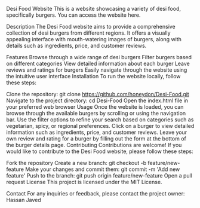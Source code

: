 Desi Food Website
This is a website showcasing a variety of desi food, specifically burgers. You can access the website here.

Description
The Desi Food website aims to provide a comprehensive collection of desi burgers from different regions. It offers a visually appealing interface with mouth-watering images of burgers, along with details such as ingredients, price, and customer reviews.

Features
Browse through a wide range of desi burgers
Filter burgers based on different categories
View detailed information about each burger
Leave reviews and ratings for burgers
Easily navigate through the website using the intuitive user interface
Installation
To run the website locally, follow these steps:

Clone the repository: git clone https://github.com/honeydon/Desi-Food.git
Navigate to the project directory: cd Desi-Food
Open the index.html file in your preferred web browser
Usage
Once the website is loaded, you can browse through the available burgers by scrolling or using the navigation bar.
Use the filter options to refine your search based on categories such as vegetarian, spicy, or regional preferences.
Click on a burger to view detailed information such as ingredients, price, and customer reviews.
Leave your own review and rating for a burger by filling out the form at the bottom of the burger details page.
Contributing
Contributions are welcome! If you would like to contribute to the Desi Food website, please follow these steps:

Fork the repository
Create a new branch: git checkout -b feature/new-feature
Make your changes and commit them: git commit -m 'Add new feature'
Push to the branch: git push origin feature/new-feature
Open a pull request
License
This project is licensed under the MIT License.

Contact
For any inquiries or feedback, please contact the project owner: Hassan Javed